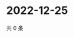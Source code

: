 # 2022-12-25

共 0 条

<!-- BEGIN WEIBO -->
<!-- 最后更新时间 Sun Dec 25 2022 10:36:16 GMT+0800 (China Standard Time) -->

<!-- END WEIBO -->
